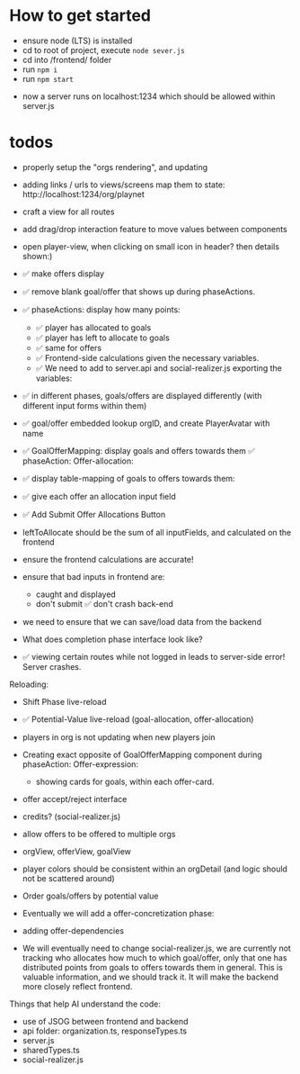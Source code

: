 # How to get started

-   ensure node (LTS) is installed
-   cd to root of project, execute `node sever.js`
-   cd into /frontend/ folder
-   run `npm i`
-   run `npm start`

*   now a server runs on localhost:1234 which should be allowed within server.js

# todos

-   properly setup the "orgs rendering", and updating 
-   adding links / urls to views/screens map them to state: http://localhost:1234/org/playnet
-   craft a view for all routes
-   add drag/drop interaction feature to move values between components
-   open player-view, when clicking on small icon in header? then details shown:)


- ✅ make offers display
- ✅ remove blank goal/offer that shows up during phaseActions.
- ✅ phaseActions: display how many points:
    - ✅ player has allocated to goals
    - ✅ player has left to allocate to goals
    - ✅ same for offers
    - ✅ Frontend-side calculations given the necessary variables.
    - ✅ We need to add to server.api and social-realizer.js exporting the variables:

- ✅ in different phases, goals/offers are displayed differently (with different input forms within them)
- ✅ goal/offer embedded lookup orgID, and create PlayerAvatar with name
- ✅ GoalOfferMapping: display goals and offers towards them
✅ phaseAction: Offer-allocation:
- ✅ display table-mapping of goals to offers towards them:
- ✅ give each offer an allocation input field

- ✅ Add Submit Offer Allocations Button
- leftToAllocate should be the sum of all inputFields, and calculated on the frontend
- ensure the frontend calculations are accurate!

- ensure that bad inputs in frontend are: 
    - caught and displayed
    - don't submit
    ✅ don't crash back-end

- we need to ensure that we can save/load data from the backend

- What does completion phase interface look like?

- ✅ viewing certain routes while not logged in leads to server-side error! Server crashes.

Reloading:
- Shift Phase live-reload
- ✅ Potential-Value live-reload (goal-allocation, offer-allocation)
- players in org is not updating when new players join

- Creating exact opposite of GoalOfferMapping component during phaseAction: Offer-expression:
    - showing cards for goals, within each offer-card.
- offer accept/reject interface
- credits? (social-realizer.js)
- allow offers to be offered to multiple orgs
- orgView, offerView, goalView
- player colors should be consistent within an orgDetail (and logic should not be scattered around)
- Order goals/offers by potential value

- Eventually we will add a offer-concretization phase:
- adding offer-dependencies

- We will eventually need to change social-realizer.js, we are currently not tracking who allocates how much to which goal/offer, only that one has distributed points from goals to offers towards them in general. This is valuable information, and we should track it. It will make the backend more closely reflect frontend.



Things that help AI understand the code:
- use of JSOG between frontend and backend
- api folder: organization.ts, responseTypes.ts
- server.js
- sharedTypes.ts
- social-realizer.js